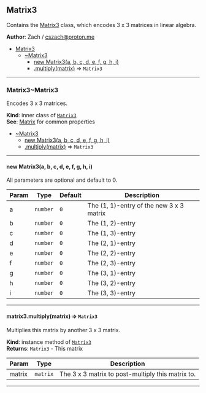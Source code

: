 <a name="module_Matrix3"></a>

## Matrix3
Contains the [Matrix3](./Matrix#module_Matrix3..Matrix3) class, which encodes 3 x 3
matrices in linear algebra.

**Author**: Zach / <cszach@proton.me>  

* [Matrix3](./Matrix#module_Matrix3)
    * [~Matrix3](./Matrix#module_Matrix3..Matrix3)
        * [new Matrix3(a, b, c, d, e, f, g, h, i)](#new_module_Matrix3..Matrix3_new)
        * [.multiply(matrix)](./Matrix#module_Matrix3..Matrix3+multiply) ⇒ <code>Matrix3</code>


* * *

<a name="module_Matrix3..Matrix3"></a>

### Matrix3~Matrix3
Encodes 3 x 3 matrices.

**Kind**: inner class of [<code>Matrix3</code>](./Matrix#module_Matrix3)  
**See**: [Matrix](./Matrix#module_Matrix..Matrix) for common properties  

* [~Matrix3](./Matrix#module_Matrix3..Matrix3)
    * [new Matrix3(a, b, c, d, e, f, g, h, i)](#new_module_Matrix3..Matrix3_new)
    * [.multiply(matrix)](./Matrix#module_Matrix3..Matrix3+multiply) ⇒ <code>Matrix3</code>


* * *

<a name="new_module_Matrix3..Matrix3_new"></a>

#### new Matrix3(a, b, c, d, e, f, g, h, i)
All parameters are optional and default to 0.


| Param | Type | Default | Description |
| --- | --- | --- | --- |
| a | <code>number</code> | <code>0</code> | The (1, 1)-entry of the new 3 x 3 matrix |
| b | <code>number</code> | <code>0</code> | The (1, 2)-entry |
| c | <code>number</code> | <code>0</code> | The (1, 3)-entry |
| d | <code>number</code> | <code>0</code> | The (2, 1)-entry |
| e | <code>number</code> | <code>0</code> | The (2, 2)-entry |
| f | <code>number</code> | <code>0</code> | The (2, 3)-entry |
| g | <code>number</code> | <code>0</code> | The (3, 1)-entry |
| h | <code>number</code> | <code>0</code> | The (3, 2)-entry |
| i | <code>number</code> | <code>0</code> | The (3, 3)-entry |


* * *

<a name="module_Matrix3..Matrix3+multiply"></a>

#### matrix3.multiply(matrix) ⇒ <code>Matrix3</code>
Multiplies this matrix by another 3 x 3 matrix.

**Kind**: instance method of [<code>Matrix3</code>](./Matrix#module_Matrix3..Matrix3)  
**Returns**: <code>Matrix3</code> - This matrix  

| Param | Type | Description |
| --- | --- | --- |
| matrix | <code>matrix</code> | The 3 x 3 matrix to post-multiply this matrix to. |


* * *

